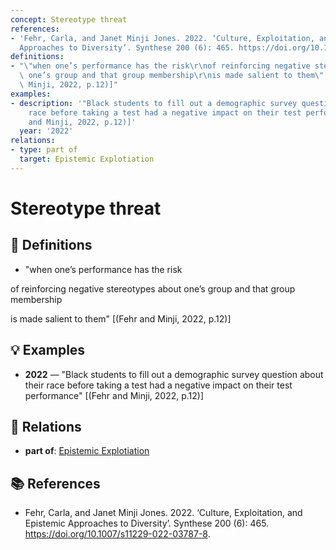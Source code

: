 ```yaml
---
concept: Stereotype threat
references:
- 'Fehr, Carla, and Janet Minji Jones. 2022. ‘Culture, Exploitation, and Epistemic
  Approaches to Diversity’. Synthese 200 (6): 465. https://doi.org/10.1007/s11229-022-03787-8.'
definitions:
- "\"when one’s performance has the risk\r\nof reinforcing negative stereotypes about\
  \ one’s group and that group membership\r\nis made salient to them\"  [(Fehr and\
  \ Minji, 2022, p.12)]"
examples:
- description: '"Black students to fill out a demographic survey question about their
    race before taking a test had a negative impact on their test performance" [(Fehr
    and Minji, 2022, p.12)]'
  year: '2022'
relations:
- type: part of
  target: Epistemic Explotiation
---
```


# Stereotype threat

## 📖 Definitions

- "when one’s performance has the risk
of reinforcing negative stereotypes about one’s group and that group membership
is made salient to them"  [(Fehr and Minji, 2022, p.12)]

## 💡 Examples

- **2022** — "Black students to fill out a demographic survey question about their race before taking a test had a negative impact on their test performance" [(Fehr and Minji, 2022, p.12)]

## 🔗 Relations

- **part of**: [Epistemic Explotiation](./epistemic-explotiation.md)

## 📚 References

- Fehr, Carla, and Janet Minji Jones. 2022. ‘Culture, Exploitation, and Epistemic Approaches to Diversity’. Synthese 200 (6): 465. https://doi.org/10.1007/s11229-022-03787-8.
